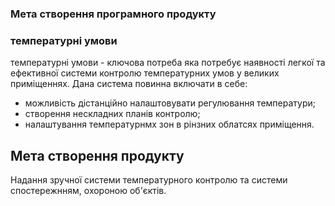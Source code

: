 ### Мета створення програмного продукту

### температурні умови
температурні умови - ключова потреба яка потребує наявності легкої та ефективної системи контролю температурних умов у великих приміщеннях. 
Дана система повинна включати в себе:
- можливість дістанційно налаштовувати регулювання температури;
- створення нескладних планів контролю;
- налаштування температурнмх зон в рінзних облатсях приміщення.
## Мета створення продукту
Надання зручної системи температурного контролю та системи спостережнням, охороною об'єктів.
